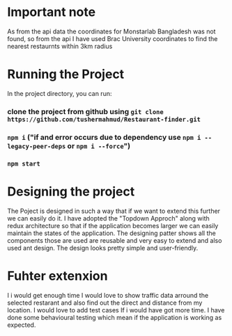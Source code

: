 # Important note

As from the api data the coordinates for Monstarlab Bangladesh was not found, so from the api I have used Brac University coordinates to find the nearest restaurnts within 3km radius

# Running the Project

In the project directory, you can run:

### clone the project from github using `git clone https://github.com/tushermahmud/Restaurant-finder.git`
### `npm i` ("if and error occurs due to dependency use `npm i --legacy-peer-deps` or `npm i --force`")
### `npm start`

# Designing the project

The Poject is designed in such a way that if we want to extend this further we can easily do it. I have adopted the "Topdown Approch" along with redux architecture so that if the application becomes larger we can easily maintain the states of the application. The designing patter shows all the components those are used are reusable and very easy to extend and also used ant design. The design looks pretty simple and user-friendly. 

# Fuhter extenxion

I i would get enough time I would love to show traffic data arround the selected restarant and also find out the direct and distance from my location. I would love to add test cases If i would have got more time. I have done some behavioural testing which mean if the application is working as expected.

